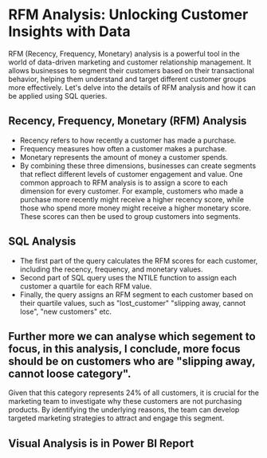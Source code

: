 # RFM Analysis: Unlocking Customer Insights with Data

RFM (Recency, Frequency, Monetary) analysis is a powerful tool in the world of data-driven marketing and customer relationship management. It allows businesses to segment their customers based on their transactional behavior, helping them understand and target different customer groups more effectively. Let's delve into the details of RFM analysis and how it can be applied using SQL queries.

## Recency, Frequency, Monetary (RFM) Analysis

* Recency refers to how recently a customer has made a purchase. 
* Frequency measures how often a customer makes a purchase.
* Monetary represents the amount of money a customer spends. 
* By combining these three dimensions, businesses can create segments that reflect different levels of customer engagement and value.
One common approach to RFM analysis is to assign a score to each dimension for every customer. For example, customers who made a purchase more recently might receive a higher recency score, while those who spend more money might receive a higher monetary score. These scores can then be used to group customers into segments.

## SQL Analysis
* The first part of the query calculates the RFM scores for each customer, including the recency, frequency, and monetary values.
* Second part of SQL query uses the NTILE function to assign each customer a quartile for each RFM value.
* Finally, the query assigns an RFM segment to each customer based on their quartile values, such as "lost_customer" "slipping away, cannot lose", "new customers" etc.

## Further more we can analyse which segement to focus, in this analysis, I conclude, more focus should be on customers who are "slipping away, cannot loose category".
Given that this category represents 24% of all customers, it is crucial for the marketing team to investigate why these customers are not purchasing products. By identifying the underlying reasons, the team can develop targeted marketing strategies to attract and engage this segment.

## Visual Analysis is in Power BI Report
